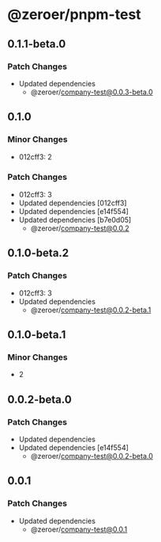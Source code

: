 # @zeroer/pnpm-test

## 0.1.1-beta.0

### Patch Changes

- Updated dependencies
  - @zeroer/company-test@0.0.3-beta.0

## 0.1.0

### Minor Changes

- 012cff3: 2

### Patch Changes

- 012cff3: 3
- Updated dependencies [012cff3]
- Updated dependencies [e14f554]
- Updated dependencies [b7e0d05]
  - @zeroer/company-test@0.0.2

## 0.1.0-beta.2

### Patch Changes

- 012cff3: 3
- Updated dependencies
  - @zeroer/company-test@0.0.2-beta.1

## 0.1.0-beta.1

### Minor Changes

- 2

## 0.0.2-beta.0

### Patch Changes

- Updated dependencies
- Updated dependencies [e14f554]
  - @zeroer/company-test@0.0.2-beta.0

## 0.0.1

### Patch Changes

- Updated dependencies
  - @zeroer/company-test@0.0.1

